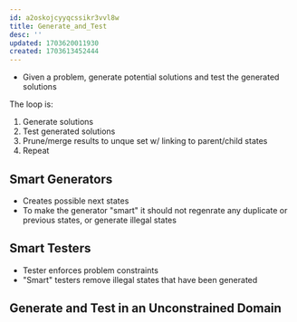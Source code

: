 ```yaml
---
id: a2oskojcyyqcssikr3vvl8w
title: Generate_and_Test
desc: ''
updated: 1703620011930
created: 1703613452444
---
```


- Given a problem, generate potential solutions and test the generated solutions

The loop is:

1) Generate solutions
2) Test generated solutions
3) Prune/merge results to unque set w/ linking to parent/child states
4) Repeat

## Smart Generators

- Creates possible next states
- To make the generator "smart" it should not regenrate any duplicate or previous states, or generate illegal states

## Smart Testers

- Tester enforces problem constraints
- "Smart" testers remove illegal states that have been generated

## Generate and Test in an Unconstrained Domain
